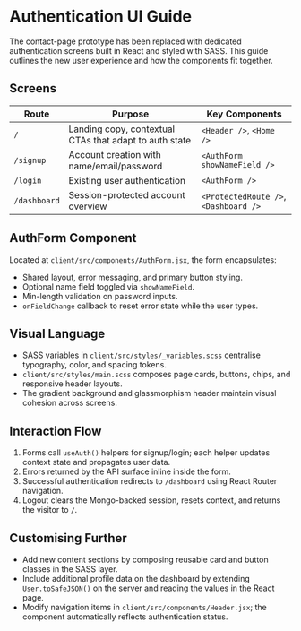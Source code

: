# Authentication UI Guide

The contact-page prototype has been replaced with dedicated authentication screens built in React and styled with SASS. This guide outlines the new user experience and how the components fit together.

## Screens

| Route | Purpose | Key Components |
| ----- | ------- | --------------- |
| `/` | Landing copy, contextual CTAs that adapt to auth state | `<Header />`, `<Home />` |
| `/signup` | Account creation with name/email/password | `<AuthForm showNameField />` |
| `/login` | Existing user authentication | `<AuthForm />` |
| `/dashboard` | Session-protected account overview | `<ProtectedRoute />`, `<Dashboard />` |

## AuthForm Component

Located at `client/src/components/AuthForm.jsx`, the form encapsulates:

- Shared layout, error messaging, and primary button styling.
- Optional name field toggled via `showNameField`.
- Min-length validation on password inputs.
- `onFieldChange` callback to reset error state while the user types.

## Visual Language

- SASS variables in `client/src/styles/_variables.scss` centralise typography, color, and spacing tokens.
- `client/src/styles/main.scss` composes page cards, buttons, chips, and responsive header layouts.
- The gradient background and glassmorphism header maintain visual cohesion across screens.

## Interaction Flow

1. Forms call `useAuth()` helpers for signup/login; each helper updates context state and propagates user data.
2. Errors returned by the API surface inline inside the form.
3. Successful authentication redirects to `/dashboard` using React Router navigation.
4. Logout clears the Mongo-backed session, resets context, and returns the visitor to `/`.

## Customising Further

- Add new content sections by composing reusable card and button classes in the SASS layer.
- Include additional profile data on the dashboard by extending `User.toSafeJSON()` on the server and reading the values in the React page.
- Modify navigation items in `client/src/components/Header.jsx`; the component automatically reflects authentication status.
